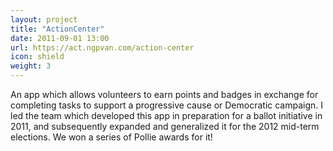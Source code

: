 ```yaml
---
layout: project
title: "ActionCenter"
date: 2011-09-01 13:00
url: https://act.ngpvan.com/action-center
icon: shield
weight: 3
---
```


An app which allows volunteers to earn points and badges in exchange for completing tasks to support a progressive cause or Democratic campaign. I led the team which developed this app in preparation for a ballot initiative in 2011, and subsequently expanded and generalized it for the 2012 mid-term elections. We won a series of Pollie awards for it!